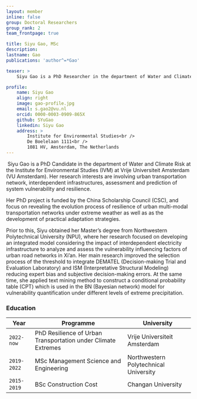 ```yaml
---
layout: member
inline: false
group: Doctoral Researchers
group_rank: 2
team_frontpage: true

title: Siyu Gao, MSc
description: 
lastname: Gao
publications: 'author^=*Gao'

teaser: >
    Siyu Gao is a PhD Researcher in the department of Water and Climate Risk at the Institute for Environmental Studies (IVM) at Vrije Universiteit Amsterdam (VU Amsterdam).

profile:
    name: Siyu Gao
    align: right
    image: gao-profile.jpg
    email: s.gao2@vu.nl
    orcid: 0000-0003-0909-865X
    github: SYuGao
    linkedin: Siyu Gao
    address: >
        Institute for Environmental Studies<br />
        De Boelelaan 1111<br />
        1081 HV, Amsterdam, The Netherlands
---
```

​
Siyu Gao is a PhD Candidate in the department of Water and Climate Risk at the Institute for Environmental Studies (IVM) at Vrije Universiteit Amsterdam (VU Amsterdam). Her research interests are involving urban transportation network, interdependent infrastructures, assessment and prediction of system vulnerability and resilience.

Her PhD project is funded by the China Scholarship Council (CSC), and focus on revealing the evolution process of resilience of urban multi-modal transportation networks under extreme weather as well as as the development of practical adaptation strategies.

Prior to this, Siyu obtained her Master’s degree from Northwestern Polytechnical University (NPU), where her research focused on developing an integrated model considering the impact of interdependent electricity infrastructure to analyze and assess the vulnerability influencing factors of urban road networks in Xi’an. Her main research improved the selection process of the threshold to integrate DEMATEL (Decision-making Trial and Evaluation Laboratory) and ISM (Interpretative Structural Modeling) reducing expert bias and subjective decision-making errors. At the same time, she applied text mining method to construct a conditional probability table (CPT) which is used in the BN (Bayesian network) model for vulnerability quantification under different levels of extreme precipitation.
​
​<br>


### Education 

Year  | Programme | University
-------|-------------------| ----------- 
`2022-now`  | PhD Resilience of Urban Transportation under Climate Extremes &nbsp;  | Vrije Universiteit Amsterdam 
`2019-2022`  &nbsp;| MSc Management Science and Engineering | Northwestern Polytechnical University
`2015-2019`  &nbsp;| BSc Construction Cost | Changan University

<br>
